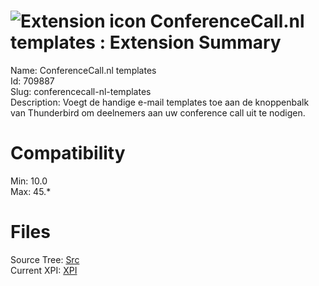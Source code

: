 # ![Extension icon](https://addons.thunderbird.net/user-media/addon_icons/709/709887-64.png?modified=1466493616) ConferenceCall.nl templates : Extension Summary

Name: ConferenceCall.nl templates  
Id: 709887  
Slug: conferencecall-nl-templates  
Description: Voegt de handige e-mail templates toe aan de knoppenbalk van Thunderbird om deelnemers aan uw conference call uit te nodigen.
  

# Compatibility
Min: 10.0  
Max: 45.*  

# Files

Source Tree: [Src](C:/Dev/Thunderbird/ThunderKdB/xall/xOther/709887-conferencecall-nl-templates/src)  
Current XPI: [XPI](C:/Dev/Thunderbird/ThunderKdB/xall/xOther/709887-conferencecall-nl-templates/xpi)  



